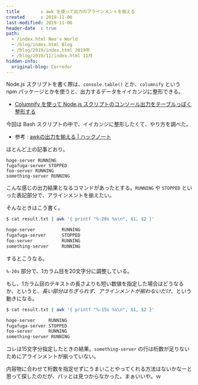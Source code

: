```yaml
---
title        : awk を使って出力のアラインメントを揃える
created      : 2019-11-06
last-modified: 2019-11-06
header-date  : true
path:
  - /index.html Neo's World
  - /blog/index.html Blog
  - /blog/2019/index.html 2019年
  - /blog/2019/11/index.html 11月
hidden-info:
  original-blog: Corredor
---
```


Node.js スクリプトを書く際は、`console.table()` とか、`columnify` という npm パッケージとかを使うと、出力するデータをイイカンジに整形できる。

- [Columnify を使って Node.js スクリプトのコンソール出力をテーブルっぽく整形する](/blog/2019/01/08-01.html)

今回は Bash スクリプトの中で、イイカンジに整形したくて、やり方を調べた。

- 参考 : [awkの出力を揃える | ハックノート](https://hacknote.jp/archives/9939/)

ほとんど上の記事どおり。

```
hoge-server RUNNING
fugafuga-server STOPPED
foo-server RUNNING
something-server RUNNING
```

こんな感じの出力結果となるコマンドがあったとする。`RUNNING` や `STOPPED` といった表記部分で、アラインメントを揃えたい。

そんなときはこう書く。

```bash
$ cat result.txt | awk '{ printf "%-20s %s\n", $1, $2 }'

hoge-server          RUNNING
fugafuga-server      STOPPED
foo-server           RUNNING
something-server     RUNNING
```

するとこうなる。

`%-20s` 部分で、1カラム目を20文字分に調整している。

もし、1カラム目のテキストの長さよりも短い数値を指定した場合はどうなるか、というと、*長い部分はちぎられず、アラインメントが揃わないだけ*、という動きになる。

```bash
$ cat result.txt | awk '{ printf "%-15s %s\n", $1, $2 }'

hoge-server     RUNNING
fugafuga-server STOPPED
foo-server      RUNNING
something-server RUNNING
```

コレは15文字分指定したときの結果。`something-server` の行は桁数が足りないためにアラインメントが揃っていない。

内容物に合わせて桁数を指定せずにうまいことやってくれる方法はないかなーと思って探したのだが、パッとは見つからなかった。まぁいいや。ｗ
